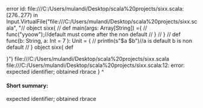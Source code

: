error id: file:///C:/Users/mulandi/Desktop/scala%20projects/sixx.scala:[276..277) in Input.VirtualFile("file:///C:/Users/mulandi/Desktop/scala%20projects/sixx.scala", "// object sixx{
//     def main(args: Array[String]) ={
//         func("yyoow");//default must come after the non default 
//     }
// }
// def func(b: String, a: Int = 7 ): Unit = {
//  println(s"$a $b")//a is default b is non default
// }
object sixx{
    def 

}")
file:///C:/Users/mulandi/Desktop/scala%20projects/sixx.scala
file:///C:/Users/mulandi/Desktop/scala%20projects/sixx.scala:12: error: expected identifier; obtained rbrace
}
^
#### Short summary: 

expected identifier; obtained rbrace